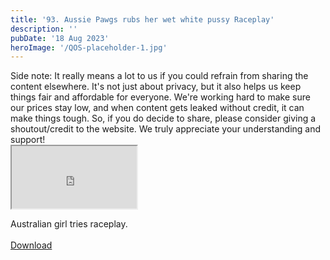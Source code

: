 ```yaml
---
title: '93. Aussie Pawgs rubs her wet white pussy Raceplay'
description: ''
pubDate: '18 Aug 2023'
heroImage: '/QOS-placeholder-1.jpg'
---
```

<div class="video_paragraph_header"> Side note: It really means a lot to us if you could refrain from sharing the content elsewhere. It's not just about privacy, but it also helps us keep things fair and affordable for everyone. We're working hard to make sure our prices stay low, and when content gets leaked without credit, it can make things tough. So, if you do decide to share, please consider giving a shoutout/credit to the website. We truly appreciate your understanding and support!</div>

<iframe src="https://drive.google.com/file/d/1wIQ1jRBPZ5q5eM3eJGTrDwB8UcIUIty1/preview" width="200" height="100" allow="autoplay" allowfullscreen="allowfullscreen"></iframe>

Australian girl tries raceplay.
<br>
<br>
<a class="read_more" href="https://drive.google.com/file/d/1wIQ1jRBPZ5q5eM3eJGTrDwB8UcIUIty1/view?usp=sharing">Download</a>
